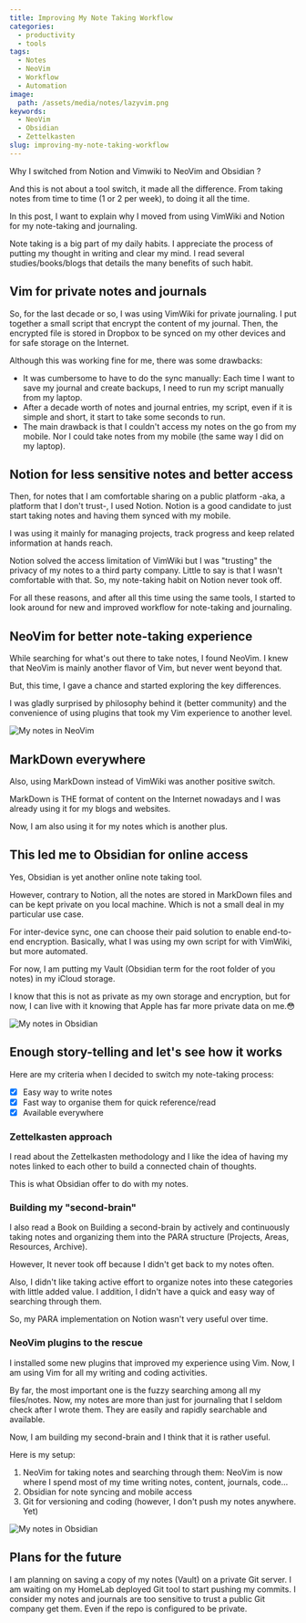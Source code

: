 ```yaml
---
title: Improving My Note Taking Workflow
categories:
  - productivity
  - tools
tags:
  - Notes
  - NeoVim
  - Workflow
  - Automation
image:
  path: /assets/media/notes/lazyvim.png
keywords:
  - NeoVim
  - Obsidian
  - Zettelkasten
slug: improving-my-note-taking-workflow
---
```


Why I switched from Notion and Vimwiki to NeoVim and Obsidian ?

And this is not about a tool switch, it made all the difference.
From taking notes from time to time (1 or 2 per week), to doing it all the time.

In this post, I want to explain why I moved from using VimWiki and Notion for my
note-taking and journaling.

Note taking is a big part of my daily habits.
I appreciate the process of putting my thought in writing and clear my mind.
I read several studies/books/blogs that details the many benefits of such habit.

## Vim for private notes and journals

So, for the last decade or so, I was using VimWiki for private journaling.
I put together a small script that encrypt the content of my journal.
Then, the encrypted file is stored in Dropbox to be synced on my other devices
and for safe storage on the Internet.

Although this was working fine for me, there was some drawbacks:

- It was cumbersome to have to do the sync manually: Each time I want to save my
  journal and create backups, I need to run my script manually from my laptop.
- After a decade worth of notes and journal entries, my script, even if it is
  simple and short, it start to take some seconds to run.
- The main drawback is that I couldn't access my notes on the go from my mobile.
  Nor I could take notes from my mobile (the same way I did on my laptop).

## Notion for less sensitive notes and better access

Then, for notes that I am comfortable sharing on a public platform
-aka, a platform that I don't trust-, I used Notion.
Notion is a good candidate to just start taking notes and having them synced
with my mobile.

I was using it mainly for managing projects, track progress and keep
related information at hands reach.

Notion solved the access limitation of VimWiki but I was "trusting" the privacy of
my notes to a third party company.
Little to say is that I wasn't comfortable with that.
So, my note-taking habit on Notion never took off.

For all these reasons, and after all this time using the same tools, I started
to look around for new and improved workflow for note-taking and journaling.

## NeoVim for better note-taking experience

While searching for what's out there to take notes, I found NeoVim.
I knew that NeoVim is mainly another flavor of Vim, but never went beyond that.

But, this time, I gave a chance and started exploring the key differences.

I was gladly surprised by philosophy behind it (better community) and the
convenience of using plugins that took my Vim experience to another level.

![My notes in NeoVim](/assets/media/notes/neovim-notes.png)

## MarkDown everywhere

Also, using MarkDown instead of VimWiki was another positive switch.

MarkDown is THE format of content on the Internet nowadays and I was already
using it for my blogs and websites.

Now, I am also using it for my notes which is another plus.

## This led me to Obsidian for online access

Yes, Obsidian is yet another online note taking tool.

However, contrary to Notion, all the notes are stored in MarkDown files and can
be kept private on you local machine.
Which is not a small deal in my particular use case.

For inter-device sync, one can choose their paid solution to enable end-to-end
encryption.
Basically, what I was using my own script for with VimWiki, but more automated.

For now, I am putting my Vault (Obsidian term for the root folder of
you notes) in my iCloud storage.

I know that this is not as private as my own storage and encryption, but for
now, I can live with it knowing that Apple has far more private data on me.😳

![My notes in Obsidian](/assets/media/notes/obsidian.png)

## Enough story-telling and let's see how it works

Here are my criteria when I decided to switch my note-taking process:

- [x] Easy way to write notes
- [x] Fast way to organise them for quick reference/read
- [x] Available everywhere

### Zettelkasten approach

I read about the Zettelkasten methodology and I like the idea of having
my notes linked to each other to build a connected chain of thoughts.

This is what Obsidian offer to do with my notes.

### Building my "second-brain"

I also read a Book on Building a second-brain by actively and continuously
taking notes and organizing them into the PARA structure (Projects, Areas,
Resources, Archive).

However, It never took off because I didn't get back to my notes often.

Also, I didn't like taking active effort to organize notes into these
categories with little added value.
I addition, I didn't have a quick and easy way of searching through them.

So, my PARA implementation on Notion wasn't very useful over time.

### NeoVim plugins to the rescue

I installed some new plugins that improved my experience using Vim.
Now, I am using Vim for all my writing and coding activities.

By far, the most important one is the fuzzy searching among all my files/notes.
Now, my notes are more than just for journaling that I seldom check after I
wrote them.
They are easily and rapidly searchable and available.

Now, I am building my second-brain and I think that it is rather useful.

Here is my setup:

1. NeoVim for taking notes and searching through them: NeoVim is now where I
   spend most of my time writing notes, content, journals, code...
2. Obsidian for note syncing and mobile access
3. Git for versioning and coding (however, I don't push my notes anywhere. Yet)

![My notes in Obsidian](/assets/media/notes/lazy-vim-plugins.png)

## Plans for the future

I am planning on saving a copy of my notes (Vault) on a private Git server.
I am waiting on my HomeLab deployed Git tool to start pushing my commits.
I consider my notes and journals are too sensitive to trust a public Git
company get them.
Even if the repo is configured to be private.
